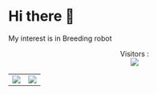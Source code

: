 # Hi there 👋 
My interest is in Breeding robot

<p align="center"> 
  Visitors :<br>
  <img src="https://profile-counter.glitch.me/itt-icc/count.svg" />
</p>


  
  
  <table width="100%"> 
  <tr>
    <td width="50%">
      <img src="https://github-readme-stats.vercel.app/api?username=itt-icc&hide=javascript,html,Jupyter Notebook&show_icons=true&theme=algolia">
    </td>
    <td width="50%">
      <img src="https://github-readme-stats-eight-theta.vercel.app/api/top-langs/?username=itt-icc&hide=javascript,html,Jupyter Notebook&layout=compact&langs_count=8&theme=algolia">
    </td>

  </tr>
</table>
<!--
**itt-icc/itt-icc** is a ✨ _special_ ✨ repository because its `README.md` (this file) appears on your GitHub profile.

Here are some ideas to get you started:

- 🔭 I’m currently working on ...
- 🌱 I’m currently learning ...
- 👯 I’m looking to collaborate on ...
- 🤔 I’m looking for help with ...
- 💬 Ask me about ...
- 📫 How to reach me: ...
- 😄 Pronouns: ...
- ⚡ Fun fact: ...
  <table width="100%"> 
    <tr>
      <td width="100%">
        <img src="https://github-readme-stats.vercel.app/api/top-langs?username=itt-icc&hide=javascript,html,Jupyter Notebook&amp;langs_count=8&amp;theme=algolia">
      </td>
    </tr>
  </table>

![Anurag's GitHub stats](https://github-readme-stats.vercel.app/api?username=itt-icc&show_icons=true&theme=highcontrast)


  
  <table width="200%"> 
    <tr>
      <td width="200%">
        <img src="https://github-readme-stats-eight-theta.vercel.app/api/top-langs/?username=itt-icc&hide=javascript,html,Jupyter Notebook&layout=compact&langs_count=8&theme=highcontrast">
      </td>
    </tr>
  </table>
-->
